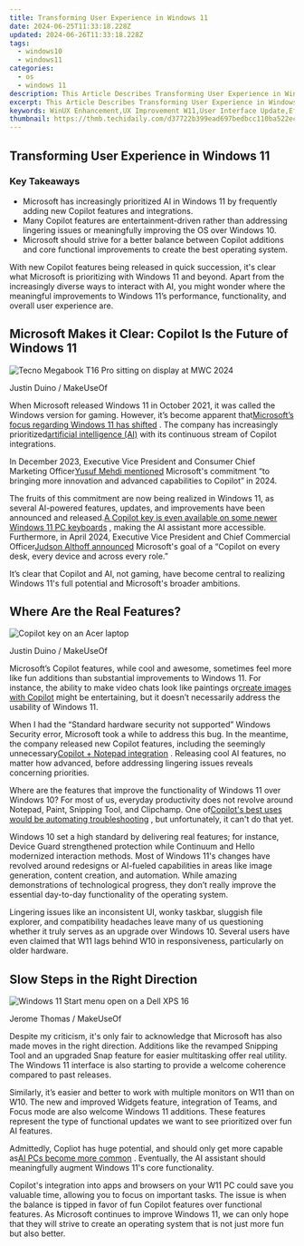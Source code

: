 ```yaml
---
title: Transforming User Experience in Windows 11
date: 2024-06-25T11:33:18.228Z
updated: 2024-06-26T11:33:18.228Z
tags:
  - windows10
  - windows11
categories:
  - os
  - windows 11
description: This Article Describes Transforming User Experience in Windows 11
excerpt: This Article Describes Transforming User Experience in Windows 11
keywords: WinUX Enhancement,UX Improvement W11,User Interface Update,Efficient PC UI,Intuitive W11,Seamless Windows Experience,Modern UX W11
thumbnail: https://thmb.techidaily.com/d37722b399ead697bedbcc110ba522ecee9e4647945e2b3d01fc0e88a66cb913.jpg
---
```


## Transforming User Experience in Windows 11

### Key Takeaways

* Microsoft has increasingly prioritized AI in Windows 11 by frequently adding new Copilot features and integrations.
* Many Copilot features are entertainment-driven rather than addressing lingering issues or meaningfully improving the OS over Windows 10.
* Microsoft should strive for a better balance between Copilot additions and core functional improvements to create the best operating system.

 With new Copilot features being released in quick succession, it's clear what Microsoft is prioritizing with Windows 11 and beyond. Apart from the increasingly diverse ways to interact with AI, you might wonder where the meaningful improvements to Windows 11’s performance, functionality, and overall user experience are.

## Microsoft Makes it Clear: Copilot Is the Future of Windows 11

![Tecno Megabook T16 Pro sitting on display at MWC 2024](https://thmb.techidaily.com/d2e4e8d37dd44251b856b042284c1dfc0b019c21a2404b925ef4f20286104a39.jpg)

 Justin Duino / MakeUseOf

 When Microsoft released Windows 11 in October 2021, it was called the Windows version for gaming. However, it’s become apparent that[Microsoft’s focus regarding Windows 11 has shifted](https://www.makeuseof.com/future-of-windows-11-ai/) . The company has increasingly prioritized[artificial intelligence (AI)](https://www.makeuseof.com/artificial-intelligence-ai-simple-terms/) with its continuous stream of Copilot integrations.

 In December 2023, Executive Vice President and Consumer Chief Marketing Officer[Yusuf Mehdi mentioned](https://blogs.microsoft.com/blog/2023/12/05/celebrating-the-first-year-of-copilot-with-significant-new-innovations/) Microsoft's commitment “to bringing more innovation and advanced capabilities to Copilot” in 2024.

 The fruits of this commitment are now being realized in Windows 11, as several AI-powered features, updates, and improvements have been announced and released.[A Copilot key is even available on some newer Windows 11 PC keyboards](https://www.makeuseof.com/microsofts-copilot-key-windows-11-pc/) , making the AI assistant more accessible. Furthermore, in April 2024, Executive Vice President and Chief Commercial Officer[Judson Althoff announced](https://blogs.microsoft.com/blog/2024/04/24/leading-in-the-era-of-ai-how-microsofts-platform-differentiation-and-copilot-empowerment-are-driving-ai-transformation/) Microsoft's goal of a “Copilot on every desk, every device and across every role.”

 It’s clear that Copilot and AI, not gaming, have become central to realizing Windows 11's full potential and Microsoft's broader ambitions.

## Where Are the Real Features?

![Copilot key on an Acer laptop](https://thmb.techidaily.com/f780668281f43de469309d641324f16afda3a68eb738e8c283227d7e47f57830.jpg)

 Justin Duino / MakeUseOf

 Microsoft’s Copilot features, while cool and awesome, sometimes feel more like fun additions than substantial improvements to Windows 11\. For instance, the ability to make video chats look like paintings or[create images with Copilot](https://www.makeuseof.com/how-use-bing-image-creator-free/) might be entertaining, but it doesn’t necessarily address the usability of Windows 11.

 When I had the “Standard hardware security not supported” Windows Security error, Microsoft took a while to address this bug. In the meantime, the company released new Copilot features, including the seemingly unnecessary[Copilot + Notepad integration](https://www.makeuseof.com/supercharge-notepad-copilot/) . Releasing cool AI features, no matter how advanced, before addressing lingering issues reveals concerning priorities.

 Where are the features that improve the functionality of Windows 11 over Windows 10? For most of us, everyday productivity does not revolve around Notepad, Paint, Snipping Tool, and Clipchamp. One of[Copilot's best uses would be automating troubleshooting](https://www.makeuseof.com/copilot-fix-problems-in-windows/) , but unfortunately, it can't do that yet.

 Windows 10 set a high standard by delivering real features; for instance, Device Guard strengthened protection while Continuum and Hello modernized interaction methods. Most of Windows 11's changes have revolved around redesigns or AI-fueled capabilities in areas like image generation, content creation, and automation. While amazing demonstrations of technological progress, they don’t really improve the essential day-to-day functionality of the operating system.

 Lingering issues like an inconsistent UI, wonky taskbar, sluggish file explorer, and compatibility headaches leave many of us questioning whether it truly serves as an upgrade over Windows 10\. Several users have even claimed that W11 lags behind W10 in responsiveness, particularly on older hardware.

## Slow Steps in the Right Direction

![Windows 11 Start menu open on a Dell XPS 16](https://thmb.techidaily.com/7893aa47861abae86c2201349f48204a58f66be5a4db0cfc4bb799b623cb07e4.jpg)

 Jerome Thomas / MakeUseOf

 Despite my criticism, it's only fair to acknowledge that Microsoft has also made moves in the right direction. Additions like the revamped Snipping Tool and an upgraded Snap feature for easier multitasking offer real utility. The Windows 11 interface is also starting to provide a welcome coherence compared to past releases.

 Similarly, it’s easier and better to work with multiple monitors on W11 than on W10\. The new and improved Widgets feature, integration of Teams, and Focus mode are also welcome Windows 11 additions. These features represent the type of functional updates we want to see prioritized over fun AI features.

 Admittedly, Copliot has huge potential, and should only get more capable as[AI PCs become more common](https://www.makeuseof.com/what-is-ai-pc/) . Eventually, the AI assistant should meaningfully augment Windows 11's core functionality.

 Copilot's integration into apps and browsers on your W11 PC could save you valuable time, allowing you to focus on important tasks. The issue is when the balance is tipped in favor of fun Copilot features over functional features. As Microsoft continues to improve Windows 11, we can only hope that they will strive to create an operating system that is not just more fun but also better.


<ins class="adsbygoogle"
     style="display:block"
     data-ad-format="autorelaxed"
     data-ad-client="ca-pub-7571918770474297"
     data-ad-slot="1223367746"></ins>



<ins class="adsbygoogle"
     style="display:block"
     data-ad-client="ca-pub-7571918770474297"
     data-ad-slot="8358498916"
     data-ad-format="auto"
     data-full-width-responsive="true"></ins>


